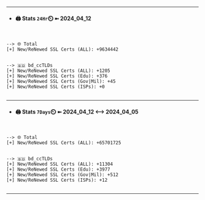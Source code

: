 

---
- #### 🖨️ **Stats** `24Hr`⏲️ ➼ 2024_04_12
```console


--> 🌐 Total
[+] New/ReNewed SSL Certs (ALL): +9634442


--> 🇧🇩 bd_ccTLDs
[+] New/ReNewed SSL Certs (ALL): +1205
[+] New/ReNewed SSL Certs (Edu): +376
[+] New/ReNewed SSL Certs (Gov|Mil): +45
[+] New/ReNewed SSL Certs (ISPs): +0


```

---
- #### 🖨️ **Stats** `7Days`⏲️ ➼ 2024_04_12 <--> 2024_04_05
```console


--> 🌐 Total
[+] New/ReNewed SSL Certs (ALL): +65701725


--> 🇧🇩 bd_ccTLDs
[+] New/ReNewed SSL Certs (ALL): +11304
[+] New/ReNewed SSL Certs (Edu): +3977
[+] New/ReNewed SSL Certs (Gov|Mil): +512
[+] New/ReNewed SSL Certs (ISPs): +12


```

---

